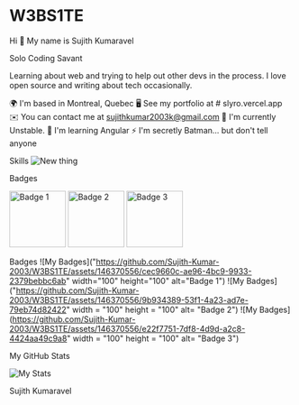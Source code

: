 # W3BS1TE

Hi 👋 My name is Sujith Kumaravel

Solo Coding Savant

Learning about web and trying to help out other devs in the process. I love open source and writing about tech occasionally.

🌍  I'm based in Montreal, Quebec
🖥️  See my portfolio at # slyro.vercel.app
✉️  You can contact me at sujithkumar2003k@gmail.com
🚀  I'm currently Unstable.
🧠  I'm learning Angular
⚡   I'm secretly Batman... but don't tell anyone

Skills
![New thing](https://camo.githubusercontent.com/eab2d96a9ae37157d26ccd0c94b09de4a01c18c647c5ca8e366097ca59511a04/68747470733a2f2f736b696c6c69636f6e732e6465762f69636f6e733f693d74732c6a732c68746d6c2c6373732c736173732c7461696c77696e646373732c707974686f6e2c6b6f746c696e2c72656163742c6e6578746a732c6e7578746a732c7376656c74652c6e6f64656a732c6769742c7673636f64652c616e64726f696473747564696f2c66697265626173652c73757061626173652c676f6f676c65636c6f75642c72617370626572727970692c626c656e646572
)

[//]: # (https://camo.githubusercontent.com/eab2d96a9ae37157d26ccd0c94b09de4a01c18c647c5ca8e366097ca59511a04/68747470733a2f2f736b696c6c69636f6e732e6465762f69636f6e733f693d74732c6a732c68746d6c2c6373732c736173732c7461696c77696e646373732c707974686f6e2c6b6f746c696e2c72656163742c6e6578746a732c6e7578746a732c7376656c74652c6e6f64656a732c6769742c7673636f64652c616e64726f696473747564696f2c66697265626173652c73757061626173652c676f6f676c65636c6f75642c72617370626572727970692c626c656e646572)

Badges

<img src="https://github.com/Sujith-Kumar-2003/W3BS1TE/assets/146370556/cec9660c-ae96-4bc9-9933-2379bebbc6ab" width="100" height="100" alt="Badge 1">
<img src="https://github.com/Sujith-Kumar-2003/W3BS1TE/assets/146370556/9b934389-53f1-4a23-ad7e-79eb74d82422" width="100" height="100" alt="Badge 2">
<img src="https://github.com/Sujith-Kumar-2003/W3BS1TE/assets/146370556/e22f7751-7df8-4d9d-a2c8-4424aa49c9a8" width="100" height="100" alt="Badge 3">

Badges
![My Badges]("https://github.com/Sujith-Kumar-2003/W3BS1TE/assets/146370556/cec9660c-ae96-4bc9-9933-2379bebbc6ab" width="100" height="100" alt="Badge 1")
![My Badges]("https://github.com/Sujith-Kumar-2003/W3BS1TE/assets/146370556/9b934389-53f1-4a23-ad7e-79eb74d82422" width = "100" height = "100" alt= "Badge 2")
![My Badges](https://github.com/Sujith-Kumar-2003/W3BS1TE/assets/146370556/e22f7751-7df8-4d9d-a2c8-4424aa49c9a8" width = "100" height = "100" alt= "Badge 3")


My GitHub Stats

![My Stats](https://camo.githubusercontent.com/96531bcf6bfd3d9f2334dfe77075ce3e9b69a4f6b4032009834ac223265f1ebd/68747470733a2f2f636f756e742e6765746c6f6c692e636f6d2f6765742f406b68616e64656c77616c646576)

Sujith Kumaravel

